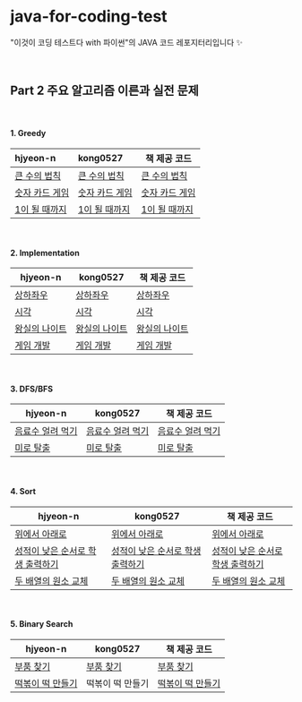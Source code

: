 # java-for-coding-test
"이것이 코딩 테스트다 with 파이썬"의 JAVA 코드 레포지터리입니다 ✨

<br/>

## Part 2 주요 알고리즘 이른과 실전 문제

<br/>

#### 1. Greedy

| hjyeon-n                                                     | kong0527                                                     | 책 제공 코드                                                 |
| :----------------------------------------------------------- | :----------------------------------------------------------- | ------------------------------------------------------------ |
| [큰 수의 법칙](https://github.com/hjyeon-n/java-for-coding-test/blob/master/Greedy/hjyeon-n/%ED%81%B0%20%EC%88%98%EC%9D%98%20%EB%B2%95%EC%B9%99.java) | [큰 수의 법칙](https://github.com/hjyeon-n/java-for-coding-test/blob/master/Greedy/kong0527/%ED%81%B0%20%EC%88%98%EC%9D%98%20%EB%B2%95%EC%B9%99.java) | [큰 수의 법칙](https://github.com/ndb796/python-for-coding-test/blob/master/3/2.java) |
| [숫자 카드 게임](https://github.com/hjyeon-n/java-for-coding-test/blob/master/Greedy/hjyeon-n/%EC%88%AB%EC%9E%90%20%EC%B9%B4%EB%93%9C%20%EA%B2%8C%EC%9E%84.java) | [숫자 카드 게임](https://github.com/hjyeon-n/java-for-coding-test/blob/master/Greedy/kong0527/%EC%88%AB%EC%9E%90%20%EC%B9%B4%EB%93%9C%20%EA%B2%8C%EC%9E%84.java) | [숫자 카드 게임](https://github.com/ndb796/python-for-coding-test/blob/master/3/4.java) |
| [1이 될 때까지](https://github.com/hjyeon-n/java-for-coding-test/tree/master/Greedy/hjyeon-n/1%EC%9D%B4%20%EB%90%A0%20%EB%95%8C%EA%B9%8C%EC%A7%80) | [1이 될 때까지](https://github.com/hjyeon-n/java-for-coding-test/blob/master/Greedy/kong0527/1%EC%9D%B4%20%EB%90%A0%20%EB%95%8C%EA%B9%8C%EC%A7%80.java) | [1이 될 때까지](https://github.com/ndb796/python-for-coding-test/blob/master/3/6.java) |

<br/>

#### 2. Implementation

| hjyeon-n                                                     | kong0527                                                     | 책 제공 코드                                                 |
| ------------------------------------------------------------ | ------------------------------------------------------------ | ------------------------------------------------------------ |
| [상하좌우](https://github.com/hjyeon-n/java-for-coding-test/blob/master/Implementation/hjyeon-n/%EC%83%81%ED%95%98%EC%A2%8C%EC%9A%B0.java) | [상하좌우](https://github.com/hjyeon-n/java-for-coding-test/blob/master/Implementation/kong0527/%EC%83%81%ED%95%98%EC%A2%8C%EC%9A%B0.java) | [상하좌우](https://github.com/ndb796/python-for-coding-test/blob/master/4/1.java) |
| [시각](https://github.com/hjyeon-n/java-for-coding-test/blob/master/Implementation/hjyeon-n/%EC%8B%9C%EA%B0%81.java) | [시각](https://github.com/hjyeon-n/java-for-coding-test/blob/master/Implementation/kong0527/%EC%8B%9C%EA%B0%81.java) | [시각](https://github.com/ndb796/python-for-coding-test/blob/master/4/2.java) |
| [왕실의 나이트](https://github.com/hjyeon-n/java-for-coding-test/blob/master/Implementation/hjyeon-n/%EC%99%95%EC%8B%A4%EC%9D%98%20%EB%82%98%EC%9D%B4%ED%8A%B8.java) | [왕실의 나이트](https://github.com/hjyeon-n/java-for-coding-test/blob/master/Implementation/kong0527/%EC%99%95%EC%8B%A4%EC%9D%98%20%EB%82%98%EC%9D%B4%ED%8A%B8.java) | [왕실의 나이트](https://github.com/ndb796/python-for-coding-test/blob/master/4/3.java) |
| [게임 개발](https://github.com/hjyeon-n/java-for-coding-test/blob/master/Implementation/hjyeon-n/%EA%B2%8C%EC%9E%84%20%EA%B0%9C%EB%B0%9C.java) | [게임 개발](https://github.com/hjyeon-n/java-for-coding-test/blob/master/Implementation/kong0527/%EA%B2%8C%EC%9E%84%20%EA%B0%9C%EB%B0%9C.java) | [게임 개발](https://github.com/ndb796/python-for-coding-test/blob/master/4/4.java) |

<br>

#### 3. DFS/BFS

| hjyeon-n                                                     | kong0527                                                     | 책 제공 코드                                                 |
| ------------------------------------------------------------ | ------------------------------------------------------------ | ------------------------------------------------------------ |
| [음료수 얼려 먹기](https://github.com/hjyeon-n/java-for-coding-test/tree/master/DFS%2C%20BFS/hjyeon-n/%EC%9D%8C%EB%A3%8C%EC%88%98%20%EC%96%BC%EB%A0%A4%20%EB%A8%B9%EA%B8%B0) | [음료수 얼려 먹기](https://github.com/hjyeon-n/java-for-coding-test/blob/master/DFS%2C%20BFS/kong0527/%EC%9D%8C%EB%A3%8C%EC%88%98%20%EC%96%BC%EB%A0%A4%20%EB%A8%B9%EA%B8%B0.java) | [음료수 얼려 먹기](https://github.com/ndb796/python-for-coding-test/blob/master/5/10.java) |
| [미로 탈출](https://github.com/hjyeon-n/java-for-coding-test/blob/master/DFS%2C%20BFS/hjyeon-n/%EB%AF%B8%EB%A1%9C%20%ED%83%88%EC%B6%9C.java) | [미로 탈출](https://github.com/hjyeon-n/java-for-coding-test/blob/master/DFS%2C%20BFS/kong0527/%EB%AF%B8%EB%A1%9C%20%ED%83%88%EC%B6%9C.java) | [미로 탈출](https://github.com/ndb796/python-for-coding-test/blob/master/5/11.java) |

<br>

#### 4. Sort

| hjyeon-n                                                     | kong0527                                                     | 책 제공 코드                                                 |
| ------------------------------------------------------------ | ------------------------------------------------------------ | ------------------------------------------------------------ |
| [위에서 아래로](https://github.com/hjyeon-n/java-for-coding-test/blob/master/Sort/hjyeon-n/%EC%9C%84%EC%97%90%EC%84%9C%20%EC%95%84%EB%9E%98%EB%A1%9C.java) | [위에서 아래로](https://github.com/hjyeon-n/java-for-coding-test/blob/master/Sort/kong0527/%EC%9C%84%EC%97%90%EC%84%9C%20%EC%95%84%EB%9E%98%EB%A1%9C.java) | [위에서 아래로](https://github.com/ndb796/python-for-coding-test/blob/master/6/10.java) |
| [성적이 낮은 순서로 학생 출력하기](https://github.com/hjyeon-n/java-for-coding-test/blob/master/Sort/hjyeon-n/%EC%84%B1%EC%A0%81%EC%9D%B4%20%EB%82%AE%EC%9D%80%20%EC%88%9C%EC%84%9C%EB%A1%9C%20%ED%95%99%EC%83%9D%20%EC%B6%9C%EB%A0%A5%ED%95%98%EA%B8%B0.java) | [성적이 낮은 순서로 학생 출력하기](https://github.com/hjyeon-n/java-for-coding-test/blob/master/Sort/kong0527/%EC%84%B1%EC%A0%81%EC%9D%B4%20%EB%82%AE%EC%9D%80%20%EC%88%9C%EC%84%9C%EB%A1%9C%20%ED%95%99%EC%83%9D%20%EC%B6%9C%EB%A0%A5%ED%95%98%EA%B8%B0.java) | [성적이 낮은 순서로 학생 출력하기](https://github.com/ndb796/python-for-coding-test/blob/master/6/11.java) |
| [두 배열의 원소 교체](https://github.com/hjyeon-n/java-for-coding-test/blob/master/Sort/hjyeon-n/%EB%91%90%20%EB%B0%B0%EC%97%B4%EC%9D%98%20%EC%9B%90%EC%86%8C%20%EA%B5%90%EC%B2%B4.java) | [두 배열의 원소 교체](https://github.com/hjyeon-n/java-for-coding-test/blob/master/Sort/kong0527/%EB%91%90%20%EB%B0%B0%EC%97%B4%EC%9D%98%20%EC%9B%90%EC%86%8C%20%EA%B5%90%EC%B2%B4.java) | [두 배열의 원소 교체](https://github.com/ndb796/python-for-coding-test/blob/master/6/12.java) |

<br/>

#### 5. Binary Search

| hjyeon-n                                                     | kong0527                                                     | 책 제공 코드                                                 |
| ------------------------------------------------------------ | ------------------------------------------------------------ | ------------------------------------------------------------ |
| [부품 찾기](https://github.com/hjyeon-n/java-for-coding-test/blob/master/BinarySearch/hjyeon-n/%EB%B6%80%ED%92%88%20%EC%B0%BE%EA%B8%B0.java) | [부품 찾기](https://github.com/hjyeon-n/java-for-coding-test/blob/master/BinarySearch/kong0527/%EB%B6%80%ED%92%88%20%EC%B0%BE%EA%B8%B0.java) | [부품 찾기](https://github.com/ndb796/python-for-coding-test/blob/master/7/5.java) |
| [떡볶이 떡 만들기](https://github.com/hjyeon-n/java-for-coding-test/blob/master/BinarySearch/hjyeon-n/%EB%96%A1%EB%B3%B6%EC%9D%B4%20%EB%96%A1%20%EB%A7%8C%EB%93%A4%EA%B8%B0.java) | 떡볶이 떡 만들기                                             | [떡볶이 떡 만들기](https://github.com/ndb796/python-for-coding-test/blob/master/7/8.java) |


